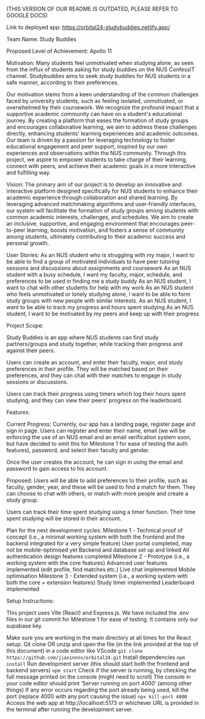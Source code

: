 (THIS VERSION OF OUR README IS OUTDATED, PLEASE REFER TO GOOGLE DOCS)

Link to deployed app: https://orbital24-studybuddies.netlify.app/

Team Name:
Study Buddies

Proposed Level of Achievement:
Apollo 11

Motivation:
Many students feel unmotivated when studying alone, as seen from the influx of students asking for study buddies on the NUS ConfessIT channel. Studybuddies aims to seek study buddies for NUS students in a safe manner, according to their preferences.

Our motivation stems from a keen understanding of the common challenges faced by university students, such as feeling isolated, unmotivated, or overwhelmed by their coursework. We recognize the profound impact that a supportive academic community can have on a student's educational journey. By creating a platform that eases the formation of study groups and encourages collaborative learning, we aim to address these challenges directly, enhancing students' learning experiences and academic outcomes. Our team is driven by a passion for leveraging technology to foster educational engagement and peer support, inspired by our own experiences and observations within the NUS community. Through this project, we aspire to empower students to take charge of their learning, connect with peers, and achieve their academic goals in a more interactive and fulfilling way.

Vision:
The primary aim of our project is to develop an innovative and interactive platform designed specifically for NUS students to enhance their academic experience through collaboration and shared learning. By leveraging advanced matchmaking algorithms and user-friendly interfaces, our system will facilitate the formation of study groups among students with common academic interests, challenges, and schedules. We aim to create an inclusive, supportive, and engaging environment that encourages peer-to-peer learning, boosts motivation, and fosters a sense of community among students, ultimately contributing to their academic success and personal growth.

User Stories:
As an NUS student who is struggling with my major, I want to be able to find a group of motivated individuals to have peer tutoring sessions and discussions about assignments and coursework
As an NUS student with a busy schedule, I want my faculty, major, schedule, and preferences to be used in finding me a study buddy
As an NUS student, I want to chat with other students for help with my work
As an NUS student who feels unmotivated or lonely studying alone, I want to be able to form study groups with new people with similar interests.
As an NUS student, I want to be able to track my progress and hours spent studying
As an NUS student, I want to be motivated by my peers and keep up with their progress

Project Scope:

Study Buddies is an app where NUS students can find study partners/groups and study together, while tracking their progress and against their peers.

Users can create an account, and enter their faculty, major, and study preferences in their profile. They will be matched based on their preferences, and they can chat with their matches to engage in study sessions or discussions.

Users can track their progress using timers which log their hours spent studying, and they can view their peers’ progress on the leaderboard.

Features:

Current Progress:
Currently, our app has a landing page, register page and sign in page. Users can register and enter their name, email (we will be enforcing the use of an NUS email and an email verification system soon, but have decided to omit this for Milestone 1 for ease of testing the auth features), password, and select their faculty and gender.

Once the user creates the account, he can sign in using the email and password to gain access to his account.

Proposed:
Users will be able to add preferences to their profile, such as faculty, gender, year, and these will be used to find a match for them. They can choose to chat with others, or match with more people and create a study group.

Users can track their time spent studying using a timer function. Their time spent studying will be stored in their account.

Plan for the next development cycles:
Milestone 1 - Technical proof of concept (i.e., a minimal working system with both the frontend and the backend integrated for a very simple feature)
User portal completed, may not be mobile-optimised yet
Backend and database set up and linked
All authentication design features completed
Milestone 2 - Prototype (i.e., a working system with the core features)
Advanced user features implemented (edit profile, find matches etc.)
Live chat implemented
Mobile optimisation
Milestone 3 - Extended system (i.e., a working system with both the core + extension features)
Study timer implemented
Leaderboard implemented

Setup Instructions:

This project uses Vite (React) and Express.js. We have included the .env files in our git commit for Milestone 1 for ease of testing. It contains only our supabase key.

Make sure you are working in the main directory at all times for the React setup.
Git clone OR unzip and open the file (in the link provided at the top of this document) in a code editor like VScode
`git clone https://github.com/jiaxinnns/orbital24.git`
Install dependencies
`npm install`
Run development server (this should start both the frontend and backend servers)
`npm start`
Check if the server is running, by checking the full message printed on the console (might need to scroll)
The console in your code editor should print ‘Server running on port 4000’ (among other things)
If any error occurs regarding the port already being used, kill the port (replace 4000 with any port causing the issue)
`npx kill-port 4000`
Access the web app at http://localhost:5173 or whichever URL is provided in the terminal after running the development server.
